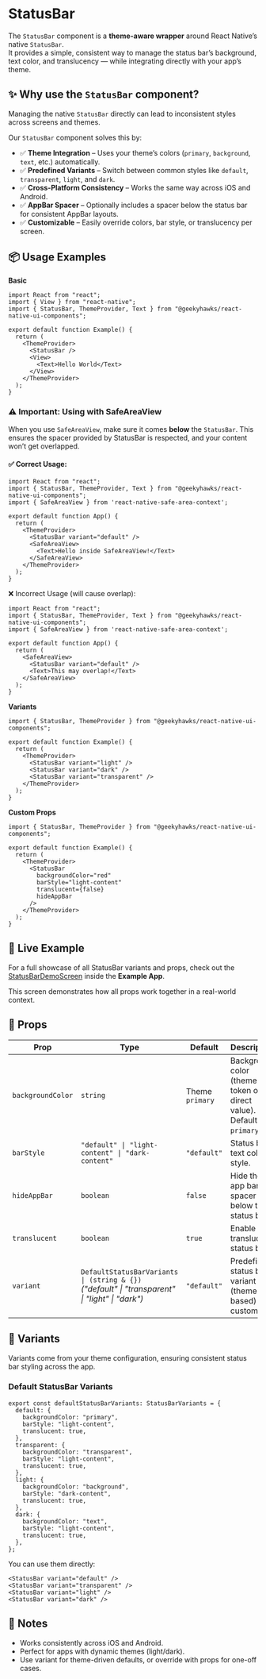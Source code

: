 # StatusBar

The `StatusBar` component is a **theme-aware wrapper** around React Native’s native `StatusBar`.  
It provides a simple, consistent way to manage the status bar’s background, text color, and translucency — while integrating directly with your app’s theme.

## ✨ Why use the `StatusBar` component?

Managing the native `StatusBar` directly can lead to inconsistent styles across screens and themes.  

Our `StatusBar` component solves this by:

- ✅ **Theme Integration** – Uses your theme’s colors (`primary`, `background`, `text`, etc.) automatically.  
- ✅ **Predefined Variants** – Switch between common styles like `default`, `transparent`, `light`, and `dark`.  
- ✅ **Cross-Platform Consistency** – Works the same way across iOS and Android.  
- ✅ **AppBar Spacer** – Optionally includes a spacer below the status bar for consistent AppBar layouts.  
- ✅ **Customizable** – Easily override colors, bar style, or translucency per screen.  


## 📦 Usage Examples

**Basic**

```tsx
import React from "react";
import { View } from "react-native";
import { StatusBar, ThemeProvider, Text } from "@geekyhawks/react-native-ui-components";

export default function Example() {
  return (
    <ThemeProvider>
      <StatusBar />
      <View>
        <Text>Hello World</Text>
      </View>
    </ThemeProvider>
  );
}
```

### ⚠️ Important: Using with SafeAreaView

When you use `SafeAreaView`, make sure it comes **below** the `StatusBar`.
This ensures the spacer provided by StatusBar is respected, and your content won’t get overlapped.

#### ✅ Correct Usage:

```tsx
import React from "react";
import { StatusBar, ThemeProvider, Text } from "@geekyhawks/react-native-ui-components";
import { SafeAreaView } from 'react-native-safe-area-context';

export default function App() {
  return (
    <ThemeProvider>
      <StatusBar variant="default" />
      <SafeAreaView>
        <Text>Hello inside SafeAreaView!</Text>
      </SafeAreaView>
    </ThemeProvider>
  );
}
```

❌ Incorrect Usage (will cause overlap):

```tsx
import React from "react";
import { StatusBar, ThemeProvider, Text } from "@geekyhawks/react-native-ui-components";
import { SafeAreaView } from 'react-native-safe-area-context';

export default function App() {
  return (
    <SafeAreaView>
      <StatusBar variant="default" />
      <Text>This may overlap!</Text>
    </SafeAreaView>
  );
}
```

**Variants**

```tsx
import { StatusBar, ThemeProvider } from "@geekyhawks/react-native-ui-components";

export default function Example() {
  return (
    <ThemeProvider>
      <StatusBar variant="light" />
      <StatusBar variant="dark" />
      <StatusBar variant="transparent" />
    </ThemeProvider>
  );
}
```

**Custom Props**

```tsx
import { StatusBar, ThemeProvider } from "@geekyhawks/react-native-ui-components";

export default function Example() {
  return (
    <ThemeProvider>
      <StatusBar 
        backgroundColor="red" 
        barStyle="light-content" 
        translucent={false} 
        hideAppBar 
      />
    </ThemeProvider>
  );
}
```


## 📱 Live Example

For a full showcase of all StatusBar variants and props, check out the [StatusBarDemoScreen](https://github.com/GeekyHawks/react-native-ui-components/blob/main/example/src/screens/StatusBarDemoScreen.tsx) inside the **Example App**.

This screen demonstrates how all props work together in a real-world context.


## 🔧 Props

| Prop              | Type                                                                                 | Default         | Description                                                             |
| ----------------- | ------------------------------------------------------------------------------------ | --------------- | ----------------------------------------------------------------------- |
| `backgroundColor` | `string`                                                                             | Theme `primary` | Background color (theme token or direct value). Defaults to `primary`.  |
| `barStyle`        | `"default" \| "light-content" \| "dark-content"`                                     | `"default"`     | Status bar text color style.                                            |
| `hideAppBar`      | `boolean`                                                                            | `false`         | Hide the app bar spacer below the status bar.                           |
| `translucent`     | `boolean`                                                                            | `true`          | Enable translucent status bar.                                          |
| `variant`         | `DefaultStatusBarVariants \| (string & {})` <br> *("default" \| "transparent" \| "light" \| "dark")* | `"default"`     | Predefined status bar variant (theme-based) or custom.                  |


## 🎨 Variants

Variants come from your theme configuration, ensuring consistent status bar styling across the app.

### Default StatusBar Variants

```tsx
export const defaultStatusBarVariants: StatusBarVariants = {
  default: {
    backgroundColor: "primary",
    barStyle: "light-content",
    translucent: true,
  },
  transparent: {
    backgroundColor: "transparent",
    barStyle: "light-content",
    translucent: true,
  },
  light: {
    backgroundColor: "background",
    barStyle: "dark-content",
    translucent: true,
  },
  dark: {
    backgroundColor: "text",
    barStyle: "light-content",
    translucent: true,
  },
};
```

You can use them directly:

```tsx
<StatusBar variant="default" />
<StatusBar variant="transparent" />
<StatusBar variant="light" />
<StatusBar variant="dark" />
```


## 📓 Notes

- Works consistently across iOS and Android.
- Perfect for apps with dynamic themes (light/dark).
- Use variant for theme-driven defaults, or override with props for one-off cases.
